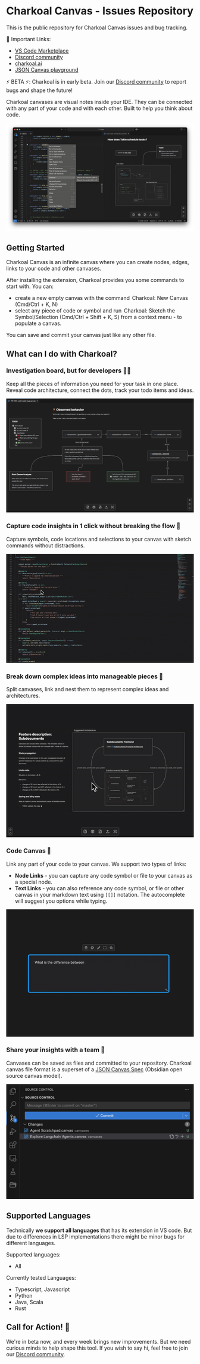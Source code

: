 # Charkoal Canvas - Issues Repository

This is the public repository for Charkoal Canvas issues and bug tracking.

🔗 Important Links:

- [VS Code Marketplace](https://marketplace.visualstudio.com/items?itemName=Charkoal.charkoal)
- [Discord community](https://discord.gg/rQq5mjeaZm)
- [charkoal.ai](https://charkoal.ai)
- [JSON Canvas playground](https://jsoncanvas.charkoal.ai)

⚡ BETA ⚡: Charkoal is in early beta. Join our [Discord community](https://discord.gg/rQq5mjeaZm) to report bugs and shape the future!


Charkoal canvases are visual notes inside your IDE. They can be connected with any part of your code and with each other. Built to help you think about code.

![Charkoal Canvas Hero](./assets/hero-image.png)

## Getting Started

Charkoal Canvas is an infinite canvas where you can create nodes, edges, links to your code and other canvases.

After installing the extension, Charkoal provides you some commands to start with. You can:
- create a new empty canvas with the command ⁠ Charkoal: New Canvas ⁠ (Cmd/Ctrl + K,  N)
- select any piece of code or symbol and run ⁠ Charkoal: Sketch the Symbol/Selection (Cmd/Ctrl + Shift + K, S) from a context menu - to populate a canvas.

You can save and commit your canvas just like any other file.

## What can I do with Charkoal?

### Investigation board, but for developers 🕵️‍♂️

Keep all the pieces of information you need for your task in one place. Reveal code architecture, connect the dots, track your todo items and ideas.

![Investigation board](./assets/single-workspace.png)

### Capture code insights in 1 click without breaking the flow 🧘

Capture symbols, code locations and selections to your canvas with sketch commands without distractions.

![Capture Feature Demo](./assets/capture-feature.gif)

### Break down complex ideas into manageable pieces 🔨

Split canvases, link and nest them to represent complex ideas and architectures.

![Nested Feature Demo](./assets/nested-feature.gif)

### Code Canvas 🤝

Link any part of your code to your canvas. We support two types of links:
- **Node Links** - you can capture any code symbol or file to your canvas as a special node.
- **Text Links** - you can also reference any code symbol, or file or other canvas in your markdown text using `[[]]` notation. The autocomplete will suggest you options while typing.

![In Test Code Demo](./assets/in-text-code.gif)

### Share your insights with a team 📢

Canvases can be saved as files and committed to your repository. Charkoal canvas file format is a superset of a [JSON Canvas Spec](https://jsoncanvas.org/) (Obsidian open source canvas model).

![Share Insights](./assets/source-control.png)

## Supported Languages

Technically **we support all languages** that has its extension in VS code. But due to differences in LSP implementations there might be minor bugs for different languages.

Supported languages:
- All

Currently tested Languages:
- Typescript, Javascript
- ⁠Python
- ⁠Java, Scala
- ⁠Rust

## Call for Action! 📢

We're in beta now, and every week brings new improvements. But we need curious minds to help shape this tool. If you wish to say hi, feel free to join our [Discord community](https://discord.gg/rQq5mjeaZm).
